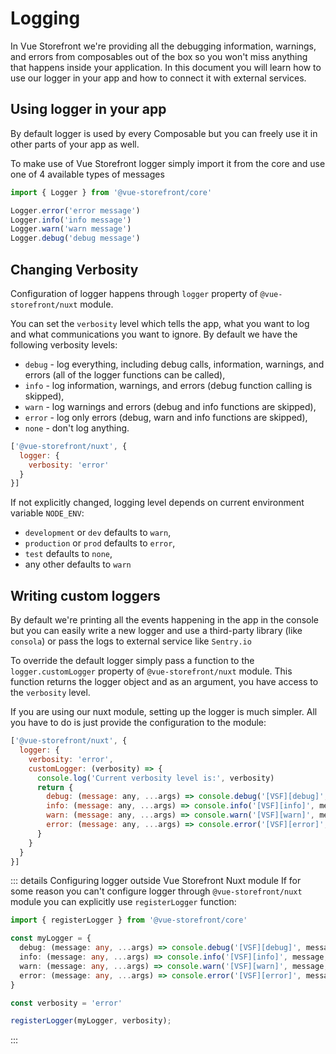 # Logging

In Vue Storefront we're providing all the debugging information, warnings, and errors from composables out of the box so you won't miss anything that happens inside your application.  In this document you will learn how to use our logger in your app and how to connect it with external services.

## Using logger in your app

By default logger is used by every Composable but you can freely use it in other parts of your app as well.

To make use of Vue Storefront logger simply import it from the core and use one of 4 available types of messages

```js
import { Logger } from '@vue-storefront/core'

Logger.error('error message')
Logger.info('info message')
Logger.warn('warn message')
Logger.debug('debug message')
```

## Changing Verbosity

Configuration of logger happens through `logger` property of `@vue-storefront/nuxt` module. 

You can set the `verbosity` level which tells the app, what you want to log and what communications you want to ignore. By default we have the following verbosity levels:

- `debug` - log everything, including debug calls, information, warnings, and errors (all of the logger functions can be called),
- `info` - log information, warnings, and errors (debug function calling is skipped),
- `warn` - log warnings and errors (debug and info functions are skipped),
- `error` - log only errors (debug, warn and info functions are skipped),
- `none` - don't log anything.

```js
['@vue-storefront/nuxt', {
  logger: {
    verbosity: 'error'
  }
}]
```

If not explicitly changed, logging level depends on current environment variable `NODE_ENV`:

- `development` or `dev` defaults to `warn`,
- `production` or `prod` defaults to `error`,
- `test` defaults to `none`,
- any other defaults to `warn`

## Writing custom loggers

By default we're printing all the events happening in the app in the console  but you can easily write a new logger and use a third-party library (like `consola`) or pass the logs to external service like `Sentry.io`

To override the default logger simply pass a function to the `logger.customLogger` property of `@vue-storefront/nuxt` module. This function returns the logger object and as an argument, you have access to the `verbosity` level.

If you are using our nuxt module, setting up the logger is much simpler. All you have to do is just provide the configuration to the module:


```js
['@vue-storefront/nuxt', {
  logger: { 
    verbosity: 'error',
    customLogger: (verbosity) => {
      console.log('Current verbosity level is:', verbosity)
      return {
        debug: (message: any, ...args) => console.debug('[VSF][debug]', message, ...args),
        info: (message: any, ...args) => console.info('[VSF][info]', message, ...args),
        warn: (message: any, ...args) => console.warn('[VSF][warn]', message, ...args),
        error: (message: any, ...args) => console.error('[VSF][error]', message, ...args),
      }
    }
  }
}]
```
::: details Configuring logger outside Vue Storefront Nuxt module
If for some reason you can't configure logger through `@vue-storefront/nuxt` module you can explicitly use `registerLogger` function:

```ts
import { registerLogger } from '@vue-storefront/core'

const myLogger = {
  debug: (message: any, ...args) => console.debug('[VSF][debug]', message, ...args),
  info: (message: any, ...args) => console.info('[VSF][info]', message, ...args),
  warn: (message: any, ...args) => console.warn('[VSF][warn]', message, ...args),
  error: (message: any, ...args) => console.error('[VSF][error]', message, ...args),
}

const verbosity = 'error'

registerLogger(myLogger, verbosity);
```
:::
